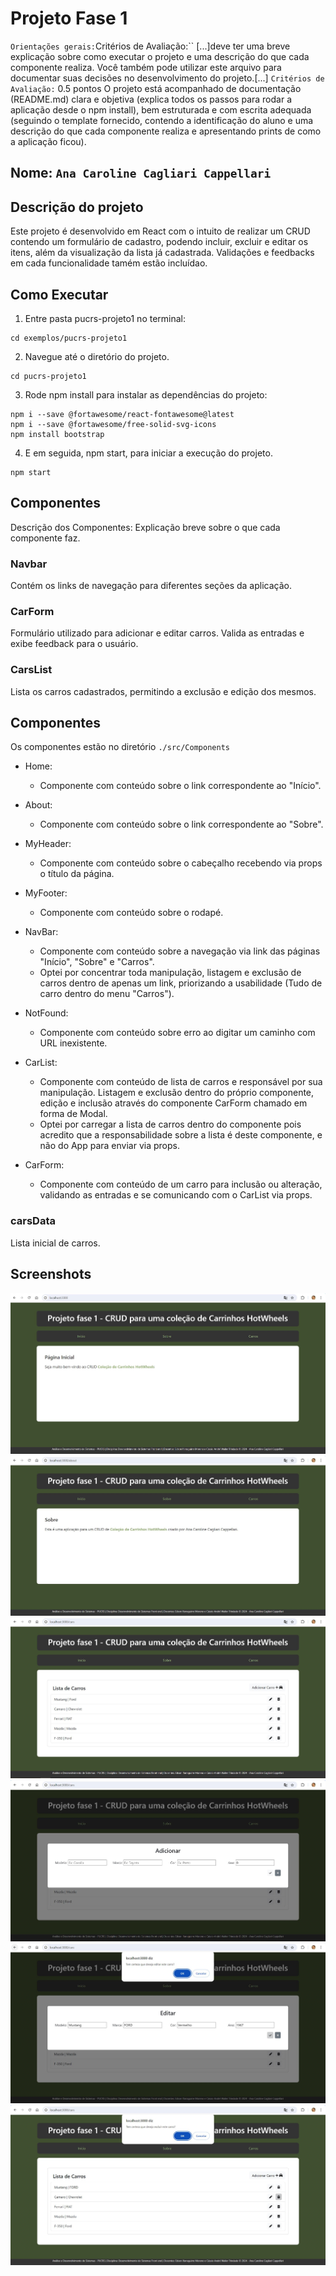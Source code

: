 # Projeto Fase 1
`Orientações gerais:`Critérios de Avaliação:``
[...]deve ter uma breve explicação sobre como executar o projeto e uma descrição do que cada componente realiza. Você também pode utilizar este arquivo para documentar suas decisões no desenvolvimento do projeto.[...]
`Critérios de Avaliação:` 0.5 pontos
O projeto está acompanhado de documentação (README.md) clara e objetiva (explica todos os passos para rodar a aplicação desde o npm install), bem estruturada e com escrita adequada (seguindo o template fornecido, contendo a identificação do aluno e uma descrição do que cada componente realiza e apresentando prints de como a aplicação ficou).

## Nome: `Ana Caroline Cagliari Cappellari`

## Descrição do projeto
Este projeto é desenvolvido em React com o intuito de realizar um CRUD contendo um formulário de cadastro, podendo incluir, excluir e editar os itens, além da visualização da lista já cadastrada. Validações e feedbacks em cada funcionalidade tamém estão incluídao.

## Como Executar
1. Entre pasta pucrs-projeto1 no terminal:
```
cd exemplos/pucrs-projeto1
```

2. Navegue até o diretório do projeto.
```
cd pucrs-projeto1
```

3. Rode npm install para instalar as dependências do projeto:
```
npm i --save @fortawesome/react-fontawesome@latest
npm i --save @fortawesome/free-solid-svg-icons
npm install bootstrap
```

4. E em seguida, npm start, para iniciar a execução do projeto.
```
npm start
```

## Componentes
Descrição dos Componentes: Explicação breve sobre o que cada componente faz.

### Navbar
Contém os links de navegação para diferentes seções da aplicação.

### CarForm
Formulário utilizado para adicionar e editar carros. Valida as entradas e exibe feedback para o usuário.

### CarsList
Lista os carros cadastrados, permitindo a exclusão e edição dos mesmos.


## Componentes
Os componentes estão no diretório `./src/Components`
- Home:
  - Componente com conteúdo sobre o link correspondente ao "Início".

- About:
  - Componente com conteúdo sobre o link correspondente ao "Sobre".

- MyHeader:
  - Componente com conteúdo sobre o cabeçalho recebendo via props o título da página.

- MyFooter:
  - Componente com conteúdo sobre o rodapé.

- NavBar:
  - Componente com conteúdo sobre a navegação via link das páginas "Início", "Sobre" e "Carros".
  - Optei por concentrar toda manipulação, listagem e exclusão de carros dentro de apenas um link, priorizando a usabilidade (Tudo de carro dentro do menu "Carros").

- NotFound:
  - Componente com conteúdo sobre erro ao digitar um caminho com URL inexistente.

- CarList:
  - Componente com conteúdo de lista de carros e responsável por sua manipulação. Listagem e exclusão dentro do próprio componente, edição e inclusão através do componente CarForm chamado em forma de Modal. 
  - Optei por carregar a lista de carros dentro do componente pois acredito que a responsabilidade sobre a lista é deste componente, e não do App para enviar via props.

- CarForm:
  - Componente com conteúdo de um carro para inclusão ou alteração, validando as entradas e se comunicando com o CarList via props.

### carsData
Lista inicial de carros.

## Screenshots

![Página inicial Page](.\public\img\Home.JPG)
![Sobre Page](.\public\img\About.JPG)
![Lista de Carros Page](.\public\img\Cars.JPG)
![Adicionar Carro Page](.\public\img\AddCars.JPG)
![Editar Carro Page](./public/img/EditCars-Confirm.JPG)
![Excluir Carro Page](./public/img/DeleteCars-Confirm.JPG)

